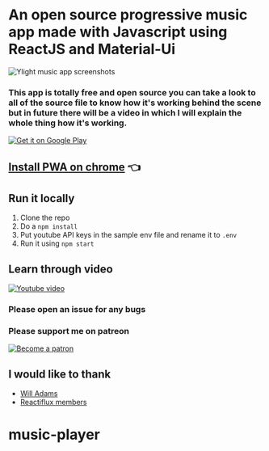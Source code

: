 # An open source progressive music app made with Javascript using ReactJS and Material-Ui
![Ylight music app screenshots](https://i.imgur.com/DKTItwI.png)

### This app is totally free and open source you can take a look to all of the source file to know how it's working behind the scene but in future there will be a video in which I will explain the whole thing how it's working.
[![Get it on Google Play](https://i.imgur.com/cf4QtEe.png)](https://play.google.com/store/apps/details?id=com.ylightmusic.app)

## [Install PWA on chrome](https://ylight.xyz/) 👈

## Run it locally 
1. Clone the repo
2. Do a `npm install`
3. Put youtube API keys in the sample env file and rename it to `.env`
4. Run it using `npm start`

## Learn through video
[![Youtube video](https://img.youtube.com/vi/M_1ZCab5x0w/hqdefault.jpg)](https://youtu.be/M_1ZCab5x0w)

### Please open an issue for any bugs
### Please support me on patreon 
[![Become a patron](https://c5.patreon.com/external/logo/become_a_patron_button.png)](https://www.patreon.com/bePatron?u=7063971)

## I would like to thank
+ [Will Adams](https://github.com/bushblade)
+ [Reactiflux members](https://discord.gg/Ff8Jt8v)
# music-player
